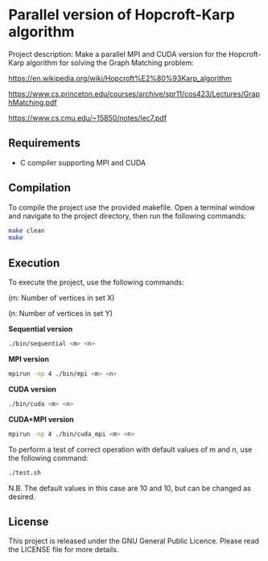 # Parallel version of Hopcroft-Karp algorithm

Project description: 
Make a parallel MPI and CUDA version for the Hopcroft-Karp algorithm for solving the Graph Matching problem:

https://en.wikipedia.org/wiki/Hopcroft%E2%80%93Karp_algorithm

https://www.cs.princeton.edu/courses/archive/spr11/cos423/Lectures/GraphMatching.pdf

https://www.cs.cmu.edu/~15850/notes/lec7.pdf

## Requirements

+ C compiler supporting MPI and CUDA

## Compilation

To compile the project use the provided makefile. 
Open a terminal window and navigate to the project directory, then run the following commands:

```bash
make clean
make
```

## Execution

To execute the project, use the following commands:

(m: Number of vertices in set X)

(n: Number of vertices in set Y)

**Sequential version**

```bash
./bin/sequential <m> <n>
```

**MPI version**

```bash
mpirun -np 4 ./bin/mpi <m> <n>
```

**CUDA version**

```bash
./bin/cuda <m> <n>
```

**CUDA+MPI version**

```bash
mpirun -np 4 ./bin/cuda_mpi <m> <n>
```

To perform a test of correct operation with default values of m and n, use the following command:

```bash
./test.sh
```

N.B. The default values in this case are 10 and 10, but can be changed as desired.



## License

This project is released under the GNU General Public Licence. Please read the LICENSE file for more details.
